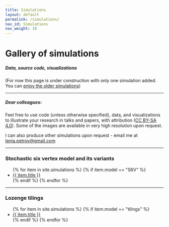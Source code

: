 ```yaml
---
title: Simulations
layout: default
permalink: /simulations/
nav_id: Simulations
nav_weight: 19
---
```


<h1>Gallery of simulations</h1>

<h5 class="mb-3">Data, source code, visualizations</h5>

(For now this page is under construction with only one simulation added. You can <a href="{{site.url}}/research/gallery/">enjoy the older simulations</a>)

---

##### Dear colleagues:

Feel free to use code (unless otherwise specified), data, and visualizations to illustrate your research in talks and papers,
with attribution (<a href="https://creativecommons.org/licenses/by-sa/4.0/" target="_blank">CC BY-SA 4.0</a>).
Some of the images are available in very high resolution upon request.

I can also produce other simulations upon request - email me at <a href="mailto:lenia.petrov@gmail.com">lenia.petrov@gmail.com</a>

---

### Stochastic six vertex model and its variants

<ul>
{% for item in site.simulations %}
  {% if item.model == "S6V" %}
  <li><a href="{{ item.url }}">{{ item.title }}</a></li >
  {% endif %}
{% endfor %}
</ul>

---

### Lozenge tilings

<ul>
{% for item in site.simulations %}
  {% if item.model == "tilings" %}
  <li><a href="{{ item.url }}">{{ item.title }}</a></li >
  {% endif %}
{% endfor %}
</ul>
